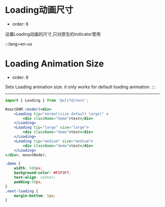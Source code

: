 # Loading动画尺寸

- order: 6

设置Loading动画的尺寸,只对原生的indicator管用

:::lang=en-us
# Loading Animation Size

- order: 6

Sets Loading animation size. it only works for default loading animation.
:::

---

````jsx
import { Loading } from '@alifd/next';

ReactDOM.render(<div>
    <Loading tip="normal(size default large)" >
        <div className="demo">test</div>
    </Loading>
    <Loading tip="large" size="large">
        <div className="demo">test</div>
    </Loading>
    <Loading tip="medium" size="medium">
        <div className="demo">test</div>
    </Loading>
</div>, mountNode);
````

````css
.demo {
    width: 500px;
    background-color: #F2F3F7;
    text-align: center;
    padding:50px;
}
.next-loading {
    margin-bottom: 5px;
}
````
